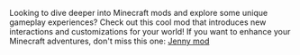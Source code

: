 Looking to dive deeper into Minecraft mods and explore some unique gameplay experiences? Check out this cool mod that introduces new interactions and customizations for your world! If you want to enhance your Minecraft adventures, don't miss this one: [Jenny mod](http://jennymodmc.com/) 
